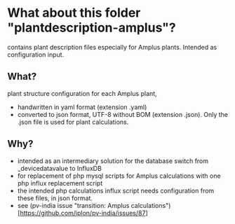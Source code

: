 What about this folder "plantdescription-amplus"?
========================
contains plant description files especially for Amplus plants.
Intended as configuration input.

What?
-------------------------
plant structure configuration for each Amplus plant, 
- handwritten in yaml format (extension .yaml)
- converted to json format, UTF-8 without BOM  (extension .json).
Only the .json file is used for plant calculations.

Why?
-------------------------
- intended as an intermediary solution for the database switch from _devicedatavalue to InfluxDB
- for replacement of php mysql scripts for Amplus calculations with one php influx replacement script
- the intended php calculations influx script needs configuration from these files, in json format.
- see (pv-india issue "transition: Amplus calculations")[https://github.com/iplon/pv-india/issues/87]

